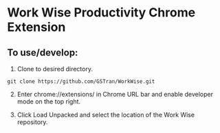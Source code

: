 # Work Wise Productivity Chrome Extension

## To use/develop:

1. Clone to desired directory.
```
git clone https://github.com/GSTran/WorkWise.git
```

2. Enter chrome://extensions/ in Chrome URL bar and enable developer mode on the top right.

3. Click Load Unpacked and select the location of the Work Wise repository.